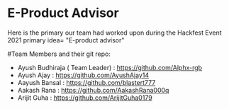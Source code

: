 # E-Product Advisor

Here is the primary  our team had worked upon during the Hackfest Event 2021 
primary idea= "E-product advisor"



#Team Members and their git repo:
- Ayush Budhiraja ( Team Leader) : https://github.com/Alphx-rgb
- Ayush Ajay : https://github.com/AyushAjay14
- Aayush Bansal : https://github.com/blastert777
- Aakash Rana : https://github.com/AakashRana000q
- Arijit Guha : https://github.com/ArijitGuha0179
